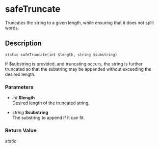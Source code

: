 # safeTruncate
Truncates the string to a given length,
while ensuring that it does not split words.

## Description
`static safeTruncate(int $length, string $substring)`

If $substring is provided, and truncating occurs, the string is further
truncated so that the substring may be appended without exceeding the
desired length.

### Parameters
* _int_ __$length__  
Desired length of the truncated string.

* _string_ __$substring__  
The substring to append if it can fit.


### Return Value
_static_